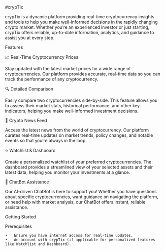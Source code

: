 #crypTix

crypTix is a dynamic platform providing real-time cryptocurrency insights and tools to help you make well-informed decisions in the rapidly changing crypto market. Whether you’re an experienced investor or just starting, crypTix offers reliable, up-to-date information, analytics, and guidance to assist you at every step.

Features

📈 Real-Time Cryptocurrency Prices

Stay updated with the latest market prices for a wide range of cryptocurrencies. Our platform provides accurate, real-time data so you can track the performance of any cryptocurrency.

🔍 Detailed Comparison

Easily compare two cryptocurrencies side-by-side. This feature allows you to assess their market stats, historical performance, and other key indicators, helping you make well-informed investment decisions.

📰 Crypto News Feed

Access the latest news from the world of cryptocurrency. Our platform curates real-time updates on market trends, policy changes, and notable events so that you’re always in the loop.

⭐ Watchlist & Dashboard

Create a personalized watchlist of your preferred cryptocurrencies. The dashboard provides a streamlined view of your selected assets and their latest data, helping you monitor your investments at a glance.

🤖 ChatBot Assistance

Our AI-driven ChatBot is here to support you! Whether you have questions about specific cryptocurrencies, want guidance on navigating the platform, or need help with market analysis, our ChatBot offers instant, reliable assistance.

Getting Started

Prerequisites

	•	Ensure you have internet access for real-time updates.
	•	An account with crypTix (if applicable for personalized features like Watchlist and Dashboard).

